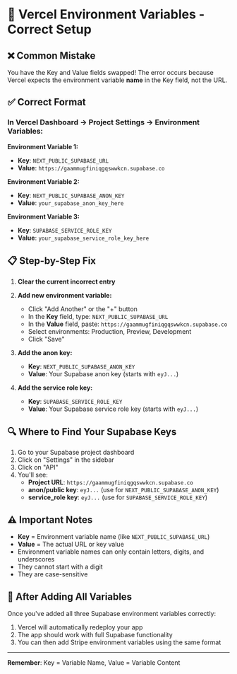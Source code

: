 # 🔧 Vercel Environment Variables - Correct Setup

## ❌ Common Mistake
You have the Key and Value fields swapped! The error occurs because Vercel expects the environment variable **name** in the Key field, not the URL.

## ✅ Correct Format

### In Vercel Dashboard → Project Settings → Environment Variables:

**Environment Variable 1:**
- **Key**: `NEXT_PUBLIC_SUPABASE_URL`
- **Value**: `https://gaammugfiniqgqswwkcn.supabase.co`

**Environment Variable 2:**
- **Key**: `NEXT_PUBLIC_SUPABASE_ANON_KEY`
- **Value**: `your_supabase_anon_key_here`

**Environment Variable 3:**
- **Key**: `SUPABASE_SERVICE_ROLE_KEY`
- **Value**: `your_supabase_service_role_key_here`

## 📋 Step-by-Step Fix

1. **Clear the current incorrect entry**
2. **Add new environment variable:**
   - Click "Add Another" or the "+" button
   - In the **Key** field, type: `NEXT_PUBLIC_SUPABASE_URL`
   - In the **Value** field, paste: `https://gaammugfiniqgqswwkcn.supabase.co`
   - Select environments: Production, Preview, Development
   - Click "Save"

3. **Add the anon key:**
   - **Key**: `NEXT_PUBLIC_SUPABASE_ANON_KEY`
   - **Value**: Your Supabase anon key (starts with `eyJ...`)

4. **Add the service role key:**
   - **Key**: `SUPABASE_SERVICE_ROLE_KEY`
   - **Value**: Your Supabase service role key (starts with `eyJ...`)

## 🔍 Where to Find Your Supabase Keys

1. Go to your Supabase project dashboard
2. Click on "Settings" in the sidebar
3. Click on "API" 
4. You'll see:
   - **Project URL**: `https://gaammugfiniqgqswwkcn.supabase.co`
   - **anon/public key**: `eyJ...` (use for `NEXT_PUBLIC_SUPABASE_ANON_KEY`)
   - **service_role key**: `eyJ...` (use for `SUPABASE_SERVICE_ROLE_KEY`)

## ⚠️ Important Notes

- **Key** = Environment variable name (like `NEXT_PUBLIC_SUPABASE_URL`)
- **Value** = The actual URL or key value
- Environment variable names can only contain letters, digits, and underscores
- They cannot start with a digit
- They are case-sensitive

## 🚀 After Adding All Variables

Once you've added all three Supabase environment variables correctly:
1. Vercel will automatically redeploy your app
2. The app should work with full Supabase functionality
3. You can then add Stripe environment variables using the same format

---

**Remember**: Key = Variable Name, Value = Variable Content
